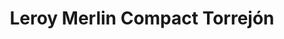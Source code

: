 ---
title: "Leroy Merlin Compact Torrejón"
url: /torrejon-de-ardoz/leroy-merlin-compact-torrejon/
shop: hágalo usted mismo
---